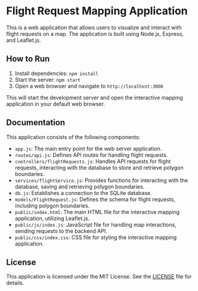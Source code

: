 Flight Request Mapping Application
=====================================

This is a web application that allows users to visualize and interact with flight requests on a map. The application is built using Node.js, Express, and Leaflet.js.

How to Run
-----------

1. Install dependencies: `npm install`
2. Start the server: `npm start`
3. Open a web browser and navigate to `http://localhost:3000`

This will start the development server and open the interactive mapping application in your default web browser.

Documentation
-------------

This application consists of the following components:

* `app.js`: The main entry point for the web server application.
* `routes/api.js`: Defines API routes for handling flight requests.
* `controllers/flightRequests.js`: Handles API requests for flight requests, interacting with the database to store and retrieve polygon boundaries.
* `services/flightService.js`: Provides functions for interacting with the database, saving and retrieving polygon boundaries.
* `db.js`: Establishes a connection to the SQLite database.
* `models/FlightRequest.js`: Defines the schema for flight requests, including polygon boundaries.
* `public/index.html`: The main HTML file for the interactive mapping application, utilizing Leaflet.js.
* `public/js/index.js`: JavaScript file for handling map interactions, sending requests to the backend API.
* `public/css/index.css`: CSS file for styling the interactive mapping application.

License
-------

This application is licensed under the MIT License. See the [LICENSE](LICENSE) file for details.